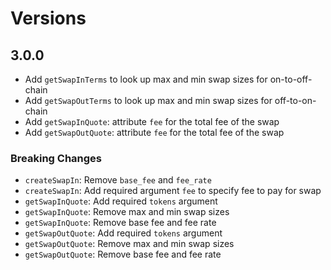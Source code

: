 # Versions

## 3.0.0

- Add `getSwapInTerms` to look up max and min swap sizes for on-to-off-chain
- Add `getSwapOutTerms` to look up max and min swap sizes for off-to-on-chain
- Add `getSwapInQuote`: attribute `fee` for the total fee of the swap
- Add `getSwapOutQuote`: attribute `fee` for the total fee of the swap

### Breaking Changes

- `createSwapIn`: Remove `base_fee` and `fee_rate`
- `createSwapIn`: Add required argument `fee` to specify fee to pay for swap
- `getSwapInQuote`: Add required `tokens` argument
- `getSwapInQuote`: Remove max and min swap sizes
- `getSwapInQuote`: Remove base fee and fee rate
- `getSwapOutQuote`: Add required `tokens` argument
- `getSwapOutQuote`: Remove max and min swap sizes
- `getSwapOutQuote`: Remove base fee and fee rate
